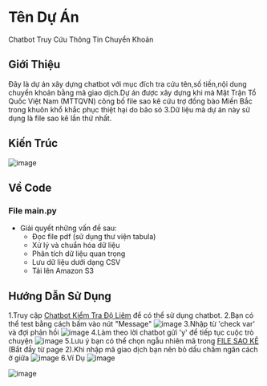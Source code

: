# Tên Dự Án

Chatbot Truy Cứu Thông Tin Chuyển Khoản

## Giới Thiệu

Đây là dự án xây dựng chatbot với mục đích tra cứu tên,số tiền,nội dung chuyển khoản bằng mã giao dịch.Dự án được xây dựng khi mà Mặt Trận Tổ Quốc Việt Nam (MTTQVN) công bố file sao kê cứu trợ đồng bào Miền Bắc trong khuôn khổ khắc phục thiệt hại do bão só 3.Dữ liệu mà dự án này sử dụng là file sao kê lần thứ nhất.

## Kiến Trúc

![image](https://github.com/user-attachments/assets/39b5eec7-2978-4bdf-924b-534dab6b07b7)

## Về Code

### File main.py

- Giải quyết những vấn đề sau:
  + Đọc file pdf (sử dụng thư viện tabula)
  + Xử lý và chuẩn hóa dữ liệu
  + Phân tích dữ liệu quan trọng
  + Lưu dữ liệu dưới dạng CSV
  + Tải lên Amazon S3

## Hướng Dẫn Sử Dụng

1.Truy cập [Chatbot Kiểm Tra Độ Liêm](https://www.facebook.com/profile.php?id=61565706104968&sk=friends_likes) để có thể sử dụng chatbot.
2.Bạn có thể test bằng cách bấm vào nút "Message"
![image](https://github.com/user-attachments/assets/0f9c3c43-b934-46c8-a863-130983873878)
3.Nhập từ 'check var' và đợi phản hồi
![image](https://github.com/user-attachments/assets/fc2c204a-c9db-4071-bcfd-7ce624d8ae5b)
4.Làm theo lời chatbot gửi 'y' để tiếp tục cuộc trò chuyện
![image](https://github.com/user-attachments/assets/2ad533dc-e896-475e-8e70-b4ed051b9aff)
5.Lưu ý bạn có thể chọn ngẫu nhiên mã trong [FILE SAO KÊ](https://github.com/HaiAnhDuy/ETL_By_Python_Chatbot_Project/blob/master/sao-ke.pdf) (Bắt đầy từ page 2).Khi nhập mã giao dịch bạn nên bỏ dấu chấm ngăn cách ở giữa
![image](https://github.com/user-attachments/assets/d7f4bd91-faa7-4e53-a29d-40fee5fed490)
6.Ví Dụ
![image](https://github.com/user-attachments/assets/512703ea-3a3d-46b0-bd6c-9cbc9b89e405)

![image](https://github.com/user-attachments/assets/c480401c-d552-4a80-b05c-5a72c585d57f)


